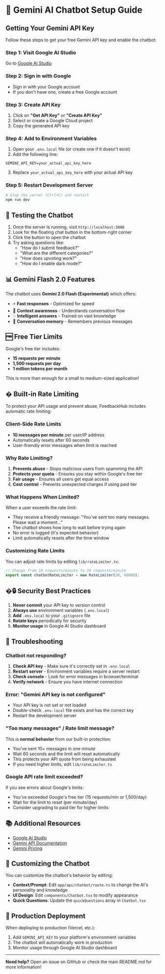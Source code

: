 # 🤖 Gemini AI Chatbot Setup Guide

## Getting Your Gemini API Key

Follow these steps to get your free Gemini API key and enable the chatbot:

### Step 1: Visit Google AI Studio

Go to [Google AI Studio](https://makersuite.google.com/app/apikey)

### Step 2: Sign in with Google

- Sign in with your Google account
- If you don't have one, create a free Google account

### Step 3: Create API Key

1. Click on **"Get API Key"** or **"Create API Key"**
2. Select or create a Google Cloud project
3. Copy the generated API key

### Step 4: Add to Environment Variables

1. Open your `.env.local` file (or create one if it doesn't exist)
2. Add the following line:

```env
GEMINI_API_KEY=your_actual_api_key_here
```

3. Replace `your_actual_api_key_here` with your actual API key

### Step 5: Restart Development Server

```bash
# Stop the server (Ctrl+C) and restart
npm run dev
```

## 🎉 Testing the Chatbot

1. Once the server is running, visit `http://localhost:3000`
2. Look for the floating chat button in the bottom-right corner
3. Click the button to open the chatbot
4. Try asking questions like:
   - "How do I submit feedback?"
   - "What are the different categories?"
   - "How does upvoting work?"
   - "How do I enable dark mode?"

## 📊 Gemini Flash 2.0 Features

The chatbot uses **Gemini 2.0 Flash (Experimental)** which offers:

- ⚡ **Fast responses** - Optimized for speed
- 🧠 **Context awareness** - Understands conversation flow
- 💡 **Intelligent answers** - Trained on vast knowledge
- 🔄 **Conversation memory** - Remembers previous messages

## 🆓 Free Tier Limits

Google's free tier includes:

- **15 requests per minute**
- **1,500 requests per day**
- **1 million tokens per month**

This is more than enough for a small to medium-sized application!

## �️ Built-in Rate Limiting

To protect your API usage and prevent abuse, FeedbackHub includes automatic rate limiting:

### Client-Side Rate Limits

- **10 messages per minute** per user/IP address
- Automatically resets after 60 seconds
- User-friendly error messages when limit is reached

### Why Rate Limiting?

1. **Prevents abuse** - Stops malicious users from spamming the API
2. **Protects your quota** - Ensures you stay within Google's free tier
3. **Fair usage** - Ensures all users get equal access
4. **Cost control** - Prevents unexpected charges if using paid tier

### What Happens When Limited?

When a user exceeds the rate limit:
- They receive a friendly message: "You've sent too many messages. Please wait a moment..."
- The chatbot shows how long to wait before trying again
- No error is logged (it's expected behavior)
- Limit automatically resets after the time window

### Customizing Rate Limits

You can adjust rate limits by editing `lib/rateLimiter.ts`:

```typescript
// Change from 10 requests/minute to 20 requests/minute
export const chatbotRateLimiter = new RateLimiter(20, 60000);
```

## �🔒 Security Best Practices

1. **Never commit** your API key to version control
2. **Always use** environment variables (`.env.local`)
3. **Add** `.env.local` to your `.gitignore` file
4. **Rotate keys** periodically for security
5. **Monitor usage** in Google AI Studio dashboard

## 🐛 Troubleshooting

### Chatbot not responding?

1. **Check API key** - Make sure it's correctly set in `.env.local`
2. **Restart server** - Environment variables require a server restart
3. **Check console** - Look for error messages in browser/terminal
4. **Verify network** - Ensure you have internet connection

### Error: "Gemini API key is not configured"

- Your API key is not set or not loaded
- Double-check `.env.local` file exists and has the correct key
- Restart the development server

### "Too many messages" / Rate limit message?

This is **normal behavior** from our built-in protection:
- You've sent 10+ messages in one minute
- Wait 60 seconds and the limit will reset automatically
- This protects your API quota from being exhausted
- If you need higher limits, edit `lib/rateLimiter.ts`

### Google API rate limit exceeded?

If you see errors about Google's limits:
- You've exceeded Google's free tier (15 requests/min or 1,500/day)
- Wait for the limit to reset (per minute/day)
- Consider upgrading to paid tier for higher limits

## 📚 Additional Resources

- [Google AI Studio](https://makersuite.google.com)
- [Gemini API Documentation](https://ai.google.dev/docs)
- [Gemini Pricing](https://ai.google.dev/pricing)

## 💬 Customizing the Chatbot

You can customize the chatbot's behavior by editing:

- **Context/Prompt**: Edit `app/api/chatbot/route.ts` to change the AI's personality and knowledge
- **UI Design**: Edit `components/Chatbot.tsx` to modify appearance
- **Quick Questions**: Update the `quickQuestions` array in `Chatbot.tsx`

## 🚀 Production Deployment

When deploying to production (Vercel, etc.):

1. Add `GEMINI_API_KEY` to your platform's environment variables
2. The chatbot will automatically work in production
3. Monitor usage through Google AI Studio dashboard

---

**Need help?** Open an issue on GitHub or check the main README.md for more information!
